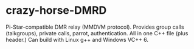 # crazy-horse-DMRD
Pi-Star-compatible DMR relay (MMDVM protocol).
Provides group calls (talkgroups), private calls, parrot, authentication.
All in one C++ file (plus header.)
Can build with Linux g++ and Windows VC++ 6.
